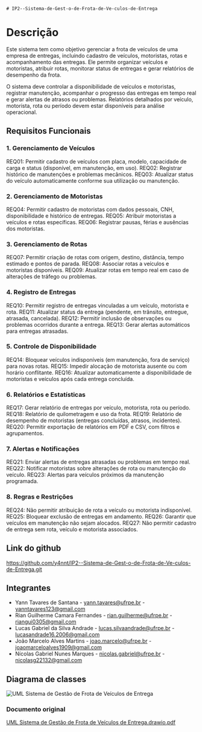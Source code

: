     # IP2--Sistema-de-Gest-o-de-Frota-de-Ve-culos-de-Entrega

# Descrição
Este sistema tem como objetivo gerenciar a frota de veículos de uma empresa de entregas, incluindo cadastro de veículos, motoristas, rotas e acompanhamento das entregas. Ele permite organizar veículos e motoristas, atribuir rotas, monitorar status de entregas e gerar relatórios de desempenho da frota.

O sistema deve controlar a disponibilidade de veículos e motoristas, registrar manutenção, acompanhar o progresso das entregas em tempo real e gerar alertas de atrasos ou problemas. Relatórios detalhados por veículo, motorista, rota ou período devem estar disponíveis para análise operacional.

## Requisitos Funcionais
### 1. Gerenciamento de Veículos
REQ01: Permitir cadastro de veículos com placa, modelo, capacidade de carga e status (disponível, em manutenção, em uso).
REQ02: Registrar histórico de manutenções e problemas mecânicos.
REQ03: Atualizar status do veículo automaticamente conforme sua utilização ou manutenção.

### 2. Gerenciamento de Motoristas
REQ04: Permitir cadastro de motoristas com dados pessoais, CNH, disponibilidade e histórico de entregas.
REQ05: Atribuir motoristas a veículos e rotas específicas.
REQ06: Registrar pausas, férias e ausências dos motoristas.

### 3. Gerenciamento de Rotas
REQ07: Permitir criação de rotas com origem, destino, distância, tempo estimado e pontos de parada.
REQ08: Associar rotas a veículos e motoristas disponíveis.
REQ09: Atualizar rotas em tempo real em caso de alterações de tráfego ou problemas.

### 4. Registro de Entregas
REQ10: Permitir registro de entregas vinculadas a um veículo, motorista e rota.
REQ11: Atualizar status da entrega (pendente, em trânsito, entregue, atrasada, cancelada).
REQ12: Permitir inclusão de observações ou problemas ocorridos durante a entrega.
REQ13: Gerar alertas automáticos para entregas atrasadas.

### 5. Controle de Disponibilidade
REQ14: Bloquear veículos indisponíveis (em manutenção, fora de serviço) para novas rotas.
REQ15: Impedir alocação de motorista ausente ou com horário conflitante.
REQ16: Atualizar automaticamente a disponibilidade de motoristas e veículos após cada entrega concluída.

### 6. Relatórios e Estatísticas
REQ17: Gerar relatório de entregas por veículo, motorista, rota ou período.
REQ18: Relatório de quilometragem e uso da frota.
REQ19: Relatório de desempenho de motoristas (entregas concluídas, atrasos, incidentes).
REQ20: Permitir exportação de relatórios em PDF e CSV, com filtros e agrupamentos.

### 7. Alertas e Notificações
REQ21: Enviar alertas de entregas atrasadas ou problemas em tempo real.
REQ22: Notificar motoristas sobre alterações de rota ou manutenção do veículo.
REQ23: Alertas para veículos próximos da manutenção programada.

### 8. Regras e Restrições
REQ24: Não permitir atribuição de rota a veículo ou motorista indisponível.
REQ25: Bloquear exclusão de entregas em andamento.
REQ26: Garantir que veículos em manutenção não sejam alocados.
REQ27: Não permitir cadastro de entrega sem rota, veículo e motorista associados.

## Link do github
https://github.com/y4nnt/IP2--Sistema-de-Gest-o-de-Frota-de-Ve-culos-de-Entrega.git

## Integrantes
* Yann Tavares de Santana - yann.tavares@ufrpe.br - yanntavares123@gmail.com
* Rian Guilherme Camara Fernandes - rian.guilherme@ufrpe.br - riangui0305@gmail.com
* Lucas Gabriel da Silva Andrade - lucas.silvaandrade@ufrpe.br - lucasandrade16.2006@gmail.com
* João Marcelo Alves Martins - joao.marcelo@ufrpe.br - joaomarceloalves1909@gmail.com
* Nícolas Gabriel Nunes Marques - nicolas.gabriel@ufrpe.br - nicolasg22132@gmail.com

## Diagrama de classes
![UML Sistema de Gestão de Frota de Veículos de Entrega](https://github.com/user-attachments/assets/ff5803d1-f2d2-454c-a1ed-1f94bebd9523)

### Documento original
[UML Sistema de Gestão de Frota de Veículos de Entrega.drawio.pdf](https://github.com/user-attachments/files/22988020/UML.Sistema.de.Gestao.de.Frota.de.Veiculos.de.Entrega.drawio.pdf)



